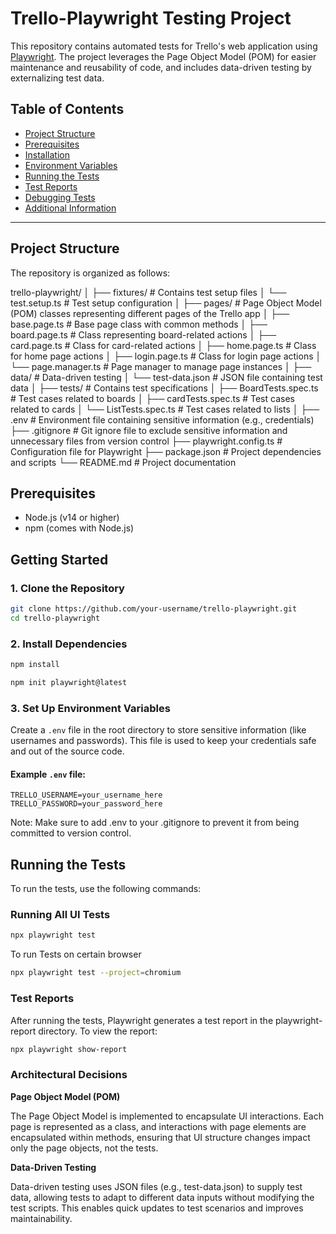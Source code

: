 # Trello-Playwright Testing Project

This repository contains automated tests for Trello's web application using [Playwright](https://playwright.dev/). The project leverages the Page Object Model (POM) for easier maintenance and reusability of code, and includes data-driven testing by externalizing test data.

## Table of Contents

- [Project Structure](#project-structure)
- [Prerequisites](#prerequisites)
- [Installation](#installation)
- [Environment Variables](#environment-variables)
- [Running the Tests](#running-the-tests)
- [Test Reports](#test-reports)
- [Debugging Tests](#debugging-tests)
- [Additional Information](#additional-information)

---

## Project Structure

The repository is organized as follows:

trello-playwright/
│
├── fixtures/                # Contains test setup files
│   └── test.setup.ts        # Test setup configuration
│
├── pages/                   # Page Object Model (POM) classes representing different pages of the Trello app
│   ├── base.page.ts         # Base page class with common methods
│   ├── board.page.ts        # Class representing board-related actions
│   ├── card.page.ts         # Class for card-related actions
│   ├── home.page.ts         # Class for home page actions
│   ├── login.page.ts        # Class for login page actions
│   └── page.manager.ts      # Page manager to manage page instances
│
├── data/                    # Data-driven testing
│   └── test-data.json       # JSON file containing test data
│
├── tests/                   # Contains test specifications
│   ├── BoardTests.spec.ts   # Test cases related to boards
│   ├── cardTests.spec.ts    # Test cases related to cards
│   └── ListTests.spec.ts    # Test cases related to lists
│
├── .env                     # Environment file containing sensitive information (e.g., credentials)
├── .gitignore               # Git ignore file to exclude sensitive information and unnecessary files from version control
├── playwright.config.ts     # Configuration file for Playwright
├── package.json             # Project dependencies and scripts
└── README.md                # Project documentation


## Prerequisites

- Node.js (v14 or higher)
- npm (comes with Node.js)

## Getting Started

### 1. Clone the Repository

```bash
git clone https://github.com/your-username/trello-playwright.git
cd trello-playwright
```

### 2. Install Dependencies

```bash
npm install
```

```bash
npm init playwright@latest
```

### 3. Set Up Environment Variables

Create a `.env` file in the root directory to store sensitive information (like usernames and passwords). This file is used to keep your credentials safe and out of the source code.

#### Example `.env` file:

```plaintext
TRELLO_USERNAME=your_username_here
TRELLO_PASSWORD=your_password_here
```
Note: Make sure to add .env to your .gitignore to prevent it from being committed to version control.

## Running the Tests

To run the tests, use the following commands:

### Running All UI Tests

```bash
npx playwright test 
```

To run Tests on certain browser

```bash
npx playwright test --project=chromium
```
### Test Reports

After running the tests, Playwright generates a test report in the playwright-report directory. To view the report:
```bash
npx playwright show-report
```

### Architectural Decisions

**Page Object Model (POM)**

The Page Object Model is implemented to encapsulate UI interactions. Each page is represented as a class, and interactions with page elements are encapsulated within methods, ensuring that UI structure changes impact only the page objects, not the tests.


**Data-Driven Testing**

Data-driven testing uses JSON files (e.g., test-data.json) to supply test data, allowing tests to adapt to different data inputs without modifying the test scripts. This enables quick updates to test scenarios and improves maintainability.
